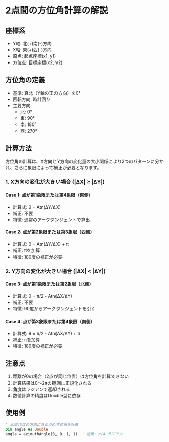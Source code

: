 # 2点間の方位角計算の解説

## 座標系
- Y軸: 北(+)南(-)方向
- X軸: 東(+)西(-)方向
- 原点: 起点座標(x1, y1)
- 方位点: 目標座標(x2, y2)

## 方位角の定義
- 基準: 真北（Y軸の正の方向）を0°
- 回転方向: 時計回り
- 主要方向:
  - 北: 0°
  - 東: 90°
  - 南: 180°
  - 西: 270°

## 計算方法
方位角の計算は、X方向とY方向の変化量の大小関係により2つのパターンに分かれ、さらに象限によって補正が必要となります。

### 1. X方向の変化が大きい場合 (|ΔX| ≥ |ΔY|)
#### Case 1: 点が第1象限または第4象限（東側）
- 計算式: θ = Atn(ΔY/ΔX)
- 補正: 不要
- 特徴: 通常のアークタンジェントで算出

#### Case 2: 点が第2象限または第3象限（西側）
- 計算式: θ = Atn(ΔY/ΔX) + π
- 補正: πを加算
- 特徴: 180度の補正が必要

### 2. Y方向の変化が大きい場合 (|ΔX| < |ΔY|)
#### Case 3: 点が第1象限または第2象限（北側）
- 計算式: θ = π/2 - Atn(ΔX/ΔY)
- 補正: 不要
- 特徴: 90度からアークタンジェントを引く

#### Case 4: 点が第3象限または第4象限（南側）
- 計算式: θ = π/2 - Atn(ΔX/ΔY) + π
- 補正: πを加算
- 特徴: 180度の補正が必要

## 注意点
1. 距離が0の場合（2点が同じ位置）は方位角を計算できない
2. 計算結果は0〜2πの範囲に正規化される
3. 角度はラジアンで返却される
4. 数値計算の精度はDouble型に依存

## 使用例
```vb
' 北東45度の方向にある点の方位角を計算
Dim angle As Double
angle = azimuthAngle(0, 0, 1, 1)  ' 結果: π/4 ラジアン
```
